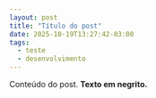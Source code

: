```yaml
---
layout: post
title: "Título do post"
date: 2025-10-19T13:27:42-03:00
tags:
  - teste
  - desenvolvimento
---
```


Conteúdo do post. **Texto em negrito.**
